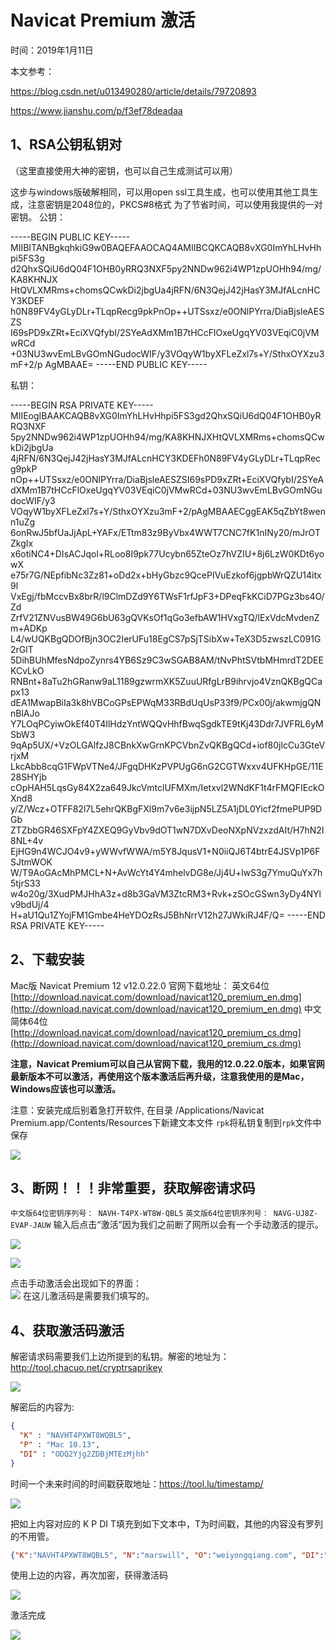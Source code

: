 # Navicat Premium 激活

时间：2019年1月11日

本文参考：

https://blog.csdn.net/u013490280/article/details/79720893

https://www.jianshu.com/p/f3ef78deadaa

## 1、RSA公钥私钥对

（这里直接使用大神的密钥，也可以自己生成测试可以用）

这步与windows版破解相同，可以用open ssl工具生成，也可以使用其他工具生成，注意密钥是2048位的，PKCS#8格式
为了节省时间，可以使用我提供的一对密钥。
公钥：

-----BEGIN PUBLIC KEY-----
MIIBITANBgkqhkiG9w0BAQEFAAOCAQ4AMIIBCQKCAQB8vXG0ImYhLHvHhpi5FS3g
d2QhxSQiU6dQ04F1OHB0yRRQ3NXF5py2NNDw962i4WP1zpUOHh94/mg/KA8KHNJX
HtQVLXMRms+chomsQCwkDi2jbgUa4jRFN/6N3QejJ42jHasY3MJfALcnHCY3KDEF
h0N89FV4yGLyDLr+TLqpRecg9pkPnOp++UTSsxz/e0ONlPYrra/DiaBjsleAESZS
I69sPD9xZRt+EciXVQfybI/2SYeAdXMm1B7tHCcFlOxeUgqYV03VEqiC0jVMwRCd
+03NU3wvEmLBvGOmNGudocWIF/y3VOqyW1byXFLeZxl7s+Y/SthxOYXzu3mF+2/p
AgMBAAE=
-----END PUBLIC KEY-----


私钥：


-----BEGIN RSA PRIVATE KEY-----
MIIEogIBAAKCAQB8vXG0ImYhLHvHhpi5FS3gd2QhxSQiU6dQ04F1OHB0yRRQ3NXF
5py2NNDw962i4WP1zpUOHh94/mg/KA8KHNJXHtQVLXMRms+chomsQCwkDi2jbgUa
4jRFN/6N3QejJ42jHasY3MJfALcnHCY3KDEFh0N89FV4yGLyDLr+TLqpRecg9pkP
nOp++UTSsxz/e0ONlPYrra/DiaBjsleAESZSI69sPD9xZRt+EciXVQfybI/2SYeA
dXMm1B7tHCcFlOxeUgqYV03VEqiC0jVMwRCd+03NU3wvEmLBvGOmNGudocWIF/y3
VOqyW1byXFLeZxl7s+Y/SthxOYXzu3mF+2/pAgMBAAECggEAK5qZbYt8wenn1uZg
6onRwJ5bfUaJjApL+YAFx/ETtm83z9ByVbx4WWT7CNC7fK1nINy20/mJrOTZkgIx
x6otiNC4+DIsACJqol+RLoo8I9pk77Ucybn65ZteOz7hVZIU+8j6LzW0KDt6yowX
e75r7G/NEpfibNc3Zz81+oDd2x+bHyGbzc9QcePIVuEzkof6jgpbWrQZU14itx9l
VxEgj/fbMccvBx8brR/l9ClmDZd9Y6TWsF1rfJpF3+DPeqFkKCiD7PGz3bs4O/Zd
ZrfV21ZNVusBW49G6bU63gQVKsOf1qGo3efbAW1HVxgTQ/lExVdcMvdenZm+ADKp
L4/wUQKBgQDOfBjn3OC2IerUFu18EgCS7pSjTSibXw+TeX3D5zwszLC091G2rGlT
5DihBUhMfesNdpoZynrs4YB6Sz9C3wSGAB8AM/tNvPhtSVtbMHmrdT2DEEKCvLkO
RNBnt+8aTu2hGRanw9aL1189gzwrmXK5ZuuURfgLrB9ihrvjo4VznQKBgQCapx13
dEA1MwapBiIa3k8hVBCoGPsEPWqM33RBdUqUsP33f9/PCx00j/akwmjgQNnBlAJo
Y7LOqPCyiwOkEf40T4IlHdzYntWQQvHhfBwqSgdkTE9tKj43Ddr7JVFRL6yMSbW3
9qAp5UX/+VzOLGAlfzJ8CBnkXwGrnKPCVbnZvQKBgQCd+iof80jlcCu3GteVrjxM
LkcAbb8cqG1FWpVTNe4/JFgqDHKzPVPUgG6nG2CGTWxxv4UFKHpGE/11E28SHYjb
cOpHAH5LqsGy84X2za649JkcVmtclUFMXm/Ietxvl2WNdKF1t4rFMQFIEckOXnd8
y/Z/Wcz+OTFF82l7L5ehrQKBgFXl9m7v6e3ijpN5LZ5A1jDL0Yicf2fmePUP9DGb
ZTZbbGR46SXFpY4ZXEQ9GyVbv9dOT1wN7DXvDeoNXpNVzxzdAIt/H7hN2I8NL+4v
EjHG9n4WCJO4v9+yWWvfWWA/m5Y8JqusV1+N0iiQJ6T4btrE4JSVp1P6FSJtmWOK
W/T9AoGAcMhPMCL+N+AvWcYt4Y4mhelvDG8e/Jj4U+lwS3g7YmuQuYx7h5tjrS33
w4o20g/3XudPMJHhA3z+d8b3GaVM3ZtcRM3+Rvk+zSOcGSwn3yDy4NYlv9bdUj/4
H+aU1Qu1ZYojFM1Gmbe4HeYDOzRsJ5BhNrrV12h27JWkiRJ4F/Q=
-----END RSA PRIVATE KEY-----

## 2、下载安装

Mac版 Navicat Premium 12 v12.0.22.0 官网下载地址：
英文64位 [http://download.navicat.com/download/navicat120_premium_en.dmg](http://download.navicat.com/download/navicat120_premium_en.dmg)
中文简体64位 [http://download.navicat.com/download/navicat120_premium_cs.dmg](http://download.navicat.com/download/navicat120_premium_cs.dmg)

**注意，Navicat Premium可以自己从官网下载，我用的12.0.22.0版本，如果官网最新版本不可以激活，再使用这个版本激活后再升级，注意我使用的是Mac，Windows应该也可以激活。**



注意：安装完成后别着急打开软件, 在目录 /Applications/Navicat Premium.app/Contents/Resources下新建文本文件 `rpk`将私钥复制到`rpk`文件中保存

![](../images/tool/navicat/navicat-rpk.png)  



## 3、断网！！！非常重要，获取解密请求码

`中文版64位密钥序列号： NAVH-T4PX-WT8W-QBL5` 
`英文版64位密钥序列号： NAVG-UJ8Z-EVAP-JAUW` 
输入后点击“激活”因为我们之前断了网所以会有一个手动激活的提示。

![](../images/tool/navicat/navicat-2.png)

![](../images/tool/navicat/navicat-3.png)

点击手动激活会出现如下的界面：   
![](../images/tool/navicat/navicat-4.png)
在这儿激活码是需要我们填写的。

## 4、获取激活码激活

解密请求码需要我们上边所提到的私钥。解密的地址为：http://tool.chacuo.net/cryptrsaprikey 

![](../images/tool/navicat/navicat-5.png)  

解密后的内容为:

```json
{
  "K" : "NAVHT4PXWT8WQBL5",
  "P" : "Mac 10.13",
  "DI" : "ODQ2Yjg2ZDBjMTEzMjhh"
}
```

时间一个未来时间的时间戳获取地址：https://tool.lu/timestamp/

![](../images/tool/navicat/navicat-6.png)

把如上内容对应的 K P DI  T填充到如下文本中，T为时间戳，其他的内容没有罗列的不用管。

```json
{"K":"NAVHT4PXWT8WQBL5", "N":"marswill", "O":"weiyongqiang.com", "DI":"ODQ2Yjg2ZDBjMTEzMjhh", "T":1547206906}
```



使用上边的内容，再次加密，获得激活码

![](../images/tool/navicat/navicat-7.png)



激活完成

![](../images/tool/navicat/navicat-8.png)  







